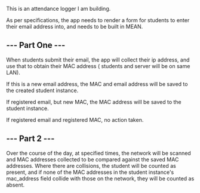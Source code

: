This is an attendance logger I am building.

As per specifications, the app needs to render a form for students to enter their email address into, and needs to be built in MEAN.

--- Part One ---
----------------

When students submit their email, the app will collect their ip address, and use that to obtain their MAC address ( students and server will be on same LAN). 

If this is a new email address, the MAC and email address will be saved to the created student instance.

If registered email, but new MAC, the MAC address will be saved to the student instance.

If registered email and registered MAC, no action taken.

--- Part 2 ---
--------------
Over the course of the day, at specified times, the network will be scanned and MAC addresses collected to be compared against the saved MAC addresses. Where there are collisions, the student will be counted as present, and if none of the MAC addresses in the student instance's mac_address field collide with those on the network, they will be counted as absent.
